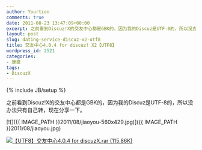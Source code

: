 ```yaml
---
author: Yourtion
comments: true
date: 2011-08-23 13:47:09+00:00
excerpt: 之前看到Discuz!X的交友中心都是GBK的，因为我的Discuz是UTF-8的，所以没办法只有自己转，现在分享一下。
layout: post
slug: dating-service-discuz-x2-utf8
title: 交友中心4.0.4 for discuz! X2【UTF8】
wordpress_id: 2521
categories:
- 康盛
tags:
- DiscuzX
---
```

{% include JB/setup %}

之前看到Discuz!X的交友中心都是GBK的，因为我的Discuz是UTF-8的，所以没办法只有自己转，现在分享一下。

[![]({{ IMAGE_PATH }}2011/08/jiaoyou-560x429.jpg)]({{ IMAGE_PATH }}2011/08/jiaoyou.jpg)

[![【UTF8】交友中心4.0.4 for discuzX.rar (115.86K)](/wp-includes/images/dbank.jpg)](http://dl.dbank.com/c03ue5w61j)
